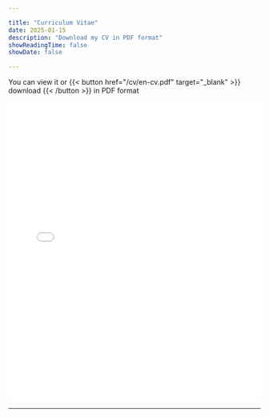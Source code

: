 ```yaml
---

title: "Curriculum Vitae"
date: 2025-01-15
description: "Download my CV in PDF format"
showReadingTime: false
showDate: false

---
```


You can view it or {{< button href="/cv/en-cv.pdf" target="_blank" >}}
download
{{< /button >}} in PDF format

<iframe src="/cv/en-cv.pdf" style="width:100%; height:600px;" frameborder="0"></iframe>

---

